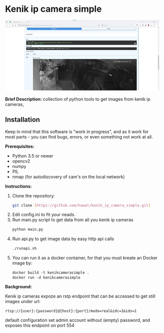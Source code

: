 # Kenik ip camera simple 
![Alt text](readme_images/screen1.jpg?raw=true "Title")

**Brief Description:** collection of python tools to get images from kenik ip cameras, 
## Installation
Keep in mind that this software is "work in progress", and as it work for most parts - you can find bugs, errors, or even something not work at all.

**Prerequisites:**
* Python 3.5 or newer
* opencv2
* numpy
* PIL
* nmap (for autodiscovery of cam's on the local network)

**Instructions:**

1. Clone the repository:
   ```bash
   git clone [https://github.com/hawat/kenik_ip_camera_simple.git]

2. Edit config.ini to fit your neads.
3. Run main.py script to get data from all you kenik ip cameras
   ```bash
   python main.py 
   ````
4. Run api.py to get image data by easy http api calls 
   ```bash
   ./runapi.sh
   ```
5. You can run it as a docker container, for that you must kreate an Docker image by:
   ```
   docker build -t kenikcamerasimple .
   docker run -d kenikcamerasimple
   ```
**Background:**

Kenik ip cameras expoze an rstp endpoint that can be accessed to get still images 
under url: 
```
rtsp://{user}:{password}@{host}:{port}/mode=real&idc=1&ids=1 
```
default configuration set admin account without (empty) password, and exposes this endpoint on port 554


